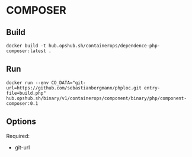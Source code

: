 # COMPOSER

## Build

```shell
docker build -t hub.opshub.sh/containerops/dependence-php-composer:latest .
```

## Run

```shell
docker run --env CO_DATA="git-url=https://github.com/sebastianbergmann/phploc.git entry-file=build.php" hub.opshub.sh/binary/v1/containerops/component/binary/php/component-composer:0.1
```

## Options

Required:

- git-url
